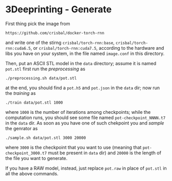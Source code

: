 # 3Deeprinting - Generate

First thing pick the image from

    https://github.com/crisbal/docker-torch-rnn

and write one of the stirng `crisbal/torch-rnn:base`,
`crisbal/torch-rnn:cuda6.5`, or `crisbal/torch-rnn:cuda7.5`, according to the
hardware and libs you have on your system, in the file named `image.conf` in
this directory.

Then, put an ASCII STL model in the `data` directory; assume it is named
`pot.stl` first run the *preprocessing* as

    ./preprocessing.sh data/pot.stl

at the end, you should find a `pot.h5` and `pot.json` in the `data` dir; now run
the *training* as

    ./train data/pot.stl 1000

where `1000` is the number of iterations among checkpoints; while the
computation runs, you should see some file named `pot-checkpoint_NNNN.t7` in the
`data` dir. As soon as you have one of such chekpoint you and *sample* the
genrator as


    ./sample.sh data/pot.stl 3000 20000

where `3000` is the checkpoint that you want to use (meaning that
`pot-checkpoint_3000.t7` must be present in `data` dir) and `20000` is the
length of the file you want to generate.

If you have a RAW model, instead, just replace `pot.raw` in place of `pot.stl`
in all the above commands.
